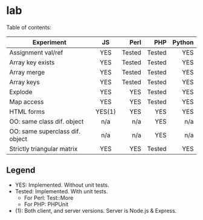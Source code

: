 lab
===
Table of contents:

| Experiment                      | JS        | Perl      | PHP       | Python    |
| ---------------------------     |:---------:| ---------:| ---------:| ---------:|
| Assignment val/ref              | YES       | Tested    | Tested    | YES       |
| Array key exists                | YES       | Tested    | Tested    | YES       |
| Array merge                     | YES       | Tested    | Tested    | YES       |
| Array keys                      | YES       | Tested    | Tested    | YES       |
| Explode                         | YES       | YES       | Tested    | YES       |
| Map access                      | YES       | YES       | Tested    | YES       |
| HTML forms                      | YES(1)    | YES       | YES       | YES       |
| OO: same class dif. object      | n/a       | n/a       | YES       | n/a       |
| OO: same superclass dif. object | n/a       | n/a       | YES       | n/a       |
| Strictly triangular matrix      | YES       | YES       | Tested    | YES       |

Legend
------

* YES: Implemented. Without unit tests.
* Tested: Implemented. With unit tests.
  * For Perl: Test::More
  * For PHP: PHPUnit
* (1): Both client, and server versions. Server is Node.js & Express.


